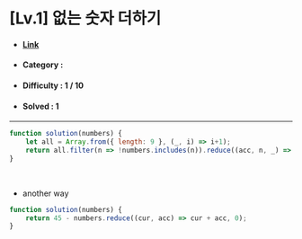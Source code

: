 # [Lv.1] 없는 숫자 더하기 
* #### [Link](https://school.programmers.co.kr/learn/courses/30/lessons/86051)
* #### Category : 
* #### Difficulty : 1 / 10  
* #### Solved : 1

<hr />

```js
function solution(numbers) {
    let all = Array.from({ length: 9 }, (_, i) => i+1);
    return all.filter(n => !numbers.includes(n)).reduce((acc, n, _) => acc += n, 0);
}
```

<br />

* another way
```js
function solution(numbers) {
    return 45 - numbers.reduce((cur, acc) => cur + acc, 0);
}
```
